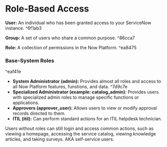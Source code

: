 # Role-Based Access
**User:** An individual who has been granted access to your ServiceNow instance. ^6f1ab3

**Group:** A set of users who share a common purpose. ^86cca7

**Role:** A collection of permissions in the Now Platform. ^ea8475

### Base-System Roles

^eaf41e

- **System Administrator (admin):** Provides almost all roles and access to all Now Platform features, funstions, and data. ^7d9c7e
- **Specialized Administrator (example: catalog_admin):** Provides users with specialized admin roles to manage specific functions or applications.
- **Approvers (approver_user):** Allows users to view or modify approval records directed to them.
- **ITIL (itil):** Can perform standard actions for an ITIL helpdesk technician.

Users without roles can still login and access common actions, such as viewing a homepage, accessing the service catalog, viewing knowledge articles, and taking surveys.  AKA self-service users.
		